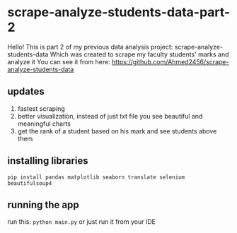 # scrape-analyze-students-data-part-2
Hello! This is part 2 of my previous data analysis project: scrape-analyze-students-data
Which was created to scrape my faculty students' marks and analyze it
You can see it from here: https://github.com/Ahmed2456/scrape-analyze-students-data

## updates
1. fastest scraping
2. better visualization, instead of just txt file you see beautiful and meaningful charts 
3. get the rank of a student based on his mark and see students above them

## installing libraries
`pip install pandas matplotlib seaborn translate selenium beautifulsoup4`

## running the app
run this: `python main.py` 
or just run it from your IDE
